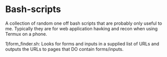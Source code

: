 # Bash-scripts
A collection of random one off bash scripts that are probably only useful to me. Typically they are for web application havking and recon when using Termux on a phone.

1)form_finder.sh:
Looks for forms and inputs in a supplied list of URLs and outputs the URLs to pages that DO contain forms/inputs.

